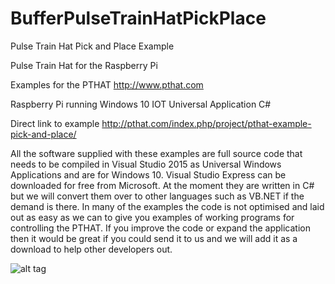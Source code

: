 # BufferPulseTrainHatPickPlace
Pulse Train Hat Pick and Place Example

Pulse Train Hat for the Raspberry Pi

Examples for the PTHAT http://www.pthat.com

Raspberry Pi running Windows 10 IOT Universal Application C#

Direct link to example http://pthat.com/index.php/project/pthat-example-pick-and-place/

All the software supplied with these examples are full source code that needs to be compiled in Visual Studio 2015 as Universal Windows Applications and are for Windows 10. Visual Studio Express can be downloaded for free from Microsoft. At the moment they are written in C# but we will convert them over to other languages such as VB.NET if the demand is there. In many of the examples the code is not optimised and laid out as easy as we can to give you examples of working programs for controlling the PTHAT. If you improve the code or expand the application then it would be great if you could send it to us and we will add it as a download to help other developers out.

![alt tag](https://i0.wp.com/pthat.com/wp-content/uploads/2016/12/4F-1.png)
